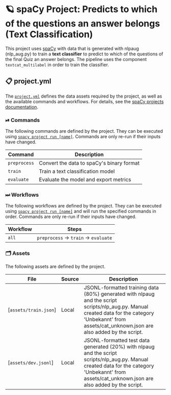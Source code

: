 <!-- SPACY PROJECT: AUTO-GENERATED DOCS START (do not remove) -->

# 🪐 spaCy Project: Predicts to which of the questions an answer belongs (Text Classification)

This project uses [spaCy](https://spacy.io) with data that is generated with nlpaug (nlp_aug.py) to train a **text classifier** to predict to which of the questions of the final Quiz an answer belongs. The pipeline uses the component `textcat_multilabel` in order to train the classifier.

## 📋 project.yml

The [`project.yml`](project.yml) defines the data assets required by the
project, as well as the available commands and workflows. For details, see the
[spaCy projects documentation](https://spacy.io/usage/projects).

### ⏯ Commands

The following commands are defined by the project. They
can be executed using [`spacy project run [name]`](https://spacy.io/api/cli#project-run).
Commands are only re-run if their inputs have changed.

| Command | Description |
| --- | --- |
| `preprocess` | Convert the data to spaCy's binary format |
| `train` | Train a text classification model |
| `evaluate` | Evaluate the model and export metrics |

### ⏭ Workflows

The following workflows are defined by the project. They
can be executed using [`spacy project run [name]`](https://spacy.io/api/cli#project-run)
and will run the specified commands in order. Commands are only re-run if their
inputs have changed.

| Workflow | Steps |
| --- | --- |
| `all` | `preprocess` &rarr; `train` &rarr; `evaluate` |

### 🗂 Assets

The following assets are defined by the project. 

| File                                                                                                                       | Source | Description                                                                                                                                                                                              |
|----------------------------------------------------------------------------------------------------------------------------| --- |----------------------------------------------------------------------------------------------------------------------------------------------------------------------------------------------------------|
| [`assets/train.json`]| Local | JSONL-formatted training data (80%) generated with nlpaug and the script scripts/nlp_aug.py. Manual created data for the category 'Unbekannt' from assets/cat_unknown.json are also added by the script. |
| [`assets/dev.jsonl`] | Local | JSONL-formatted test data generated (20%) with nlpaug and the script scripts/nlp_aug.py. Manual created data for the category 'Unbekannt' from assets/cat_unknown.json are also added by the script.     |
